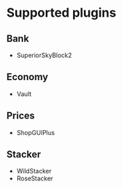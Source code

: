 # Supported plugins

## Bank
* SuperiorSkyBlock2

## Economy
* Vault

## Prices
* ShopGUIPlus

## Stacker
* WildStacker
* RoseStacker